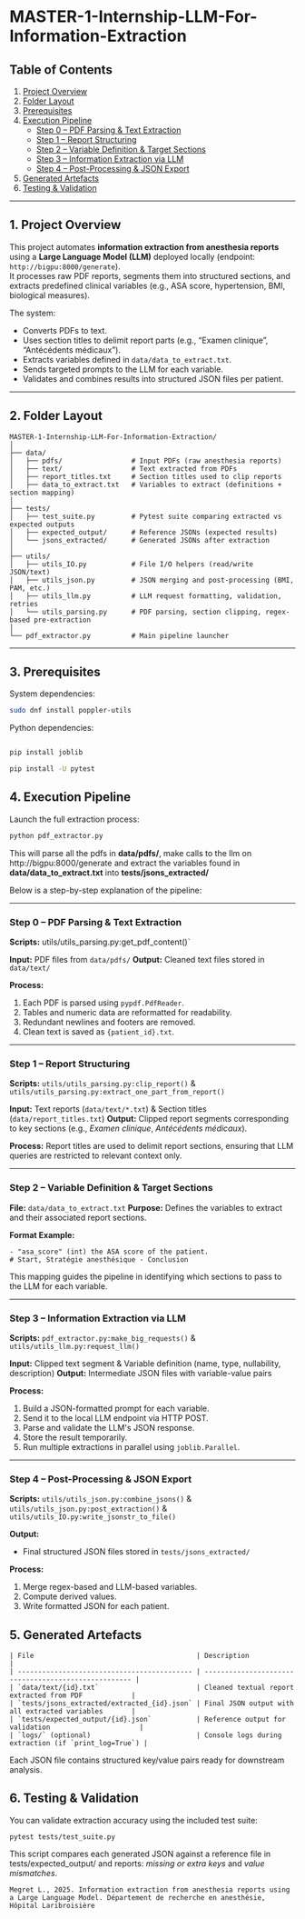# MASTER-1-Internship-LLM-For-Information-Extraction

## Table of Contents
1. [Project Overview](#overview)
2. [Folder Layout](#layout)
3. [Prerequisites](#prereq)
4. [Execution Pipeline](#pipeline)  
   - [Step 0 – PDF Parsing & Text Extraction](#step0)  
   - [Step 1 – Report Structuring](#step1)  
   - [Step 2 – Variable Definition & Target Sections](#step2)  
   - [Step 3 – Information Extraction via LLM](#step3)  
   - [Step 4 – Post-Processing & JSON Export](#step4)  
5. [Generated Artefacts](#artefacts)
6. [Testing & Validation](#tests)

---

<a name="overview"></a>
## 1. Project Overview

This project automates **information extraction from anesthesia reports** using a **Large Language Model (LLM)** deployed locally (endpoint: `http://bigpu:8000/generate`).  
It processes raw PDF reports, segments them into structured sections, and extracts predefined clinical variables (e.g., ASA score, hypertension, BMI, biological measures).  

The system:
- Converts PDFs to text.
- Uses section titles to delimit report parts (e.g., “Examen clinique”, “Antécédents médicaux”).
- Extracts variables defined in `data/data_to_extract.txt`.
- Sends targeted prompts to the LLM for each variable.
- Validates and combines results into structured JSON files per patient.

---

<a name="layout"></a>
## 2. Folder Layout

```
MASTER-1-Internship-LLM-For-Information-Extraction/
│
├── data/
│   ├── pdfs/                 # Input PDFs (raw anesthesia reports)
│   ├── text/                 # Text extracted from PDFs
│   ├── report_titles.txt     # Section titles used to clip reports
│   ├── data_to_extract.txt   # Variables to extract (definitions + section mapping)
│
├── tests/
│   ├── test_suite.py         # Pytest suite comparing extracted vs expected outputs
│   ├── expected_output/      # Reference JSONs (expected results)
│   └── jsons_extracted/      # Generated JSONs after extraction
│
├── utils/
│   ├── utils_IO.py           # File I/O helpers (read/write JSON/text)
│   ├── utils_json.py         # JSON merging and post-processing (BMI, PAM, etc.)
│   ├── utils_llm.py          # LLM request formatting, validation, retries
│   └── utils_parsing.py      # PDF parsing, section clipping, regex-based pre-extraction
│
└── pdf_extractor.py          # Main pipeline launcher
```

---

<a name="prereq"></a>
## 3. Prerequisites

System dependencies:
```bash
sudo dnf install poppler-utils
```


Python dependencies:

```sh

pip install joblib

pip install -U pytest
```

<a name="pipeline"></a>
## 4. Execution Pipeline

Launch the full extraction process:

```sh
python pdf_extractor.py
```

This will parse all the pdfs in **data/pdfs/**, make calls to the llm on http://bigpu:8000/generate and extract the variables found in **data/data_to_extract.txt** into **tests/jsons_extracted/**

Below is a step-by-step explanation of the pipeline:

---

### **Step 0 – PDF Parsing & Text Extraction**

**Scripts:** utils/utils_parsing.py:get_pdf_content()`

**Input:** PDF files from `data/pdfs/`
**Output:** Cleaned text files stored in `data/text/`

**Process:**
1. Each PDF is parsed using `pypdf.PdfReader`.
2. Tables and numeric data are reformatted for readability.
3. Redundant newlines and footers are removed.
4. Clean text is saved as `{patient_id}.txt`.

---

### **Step 1 – Report Structuring**

**Scripts:** `utils/utils_parsing.py:clip_report()` & `utils/utils_parsing.py:extract_one_part_from_report()`

**Input:** Text reports (`data/text/*.txt`) & Section titles (`data/report_titles.txt`)
**Output:** Clipped report segments corresponding to key sections (e.g., *Examen clinique*, *Antécédents médicaux*).

**Process:** Report titles are used to delimit report sections, ensuring that LLM queries are restricted to relevant context only.

---

### **Step 2 – Variable Definition & Target Sections**

**File:** `data/data_to_extract.txt`
**Purpose:** Defines the variables to extract and their associated report sections.

**Format Example:**
```text
- "asa_score" (int) the ASA score of the patient.
# Start, Stratégie anesthésique - Conclusion
```
This mapping guides the pipeline in identifying which sections to pass to the LLM for each variable.

---

### **Step 3 – Information Extraction via LLM**

**Scripts:** `pdf_extractor.py:make_big_requests()` & `utils/utils_llm.py:request_llm()`

**Input:** Clipped text segment & Variable definition (name, type, nullability, description)
**Output:** Intermediate JSON files with variable-value pairs

**Process:**
1. Build a JSON-formatted prompt for each variable.
2. Send it to the local LLM endpoint via HTTP POST.
3. Parse and validate the LLM's JSON response.
4. Store the result temporarily.
5. Run multiple extractions in parallel using `joblib.Parallel`.


---

### **Step 4 – Post-Processing & JSON Export**

**Scripts:** `utils/utils_json.py:combine_jsons()` & `utils/utils_json.py:post_extraction()` & `utils/utils_IO.py:write_jsonstr_to_file()`

**Output:**

* Final structured JSON files stored in `tests/jsons_extracted/`

**Process:**

1. Merge regex-based and LLM-based variables.
2. Compute derived values.
3. Write formatted JSON for each patient.


<a name="artefacts"></a>
## 5. Generated Artefacts
```
| File                                        | Description                                          |
| ------------------------------------------- | ---------------------------------------------------- |
| `data/text/{id}.txt`                        | Cleaned textual report extracted from PDF            |
| `tests/jsons_extracted/extracted_{id}.json` | Final JSON output with all extracted variables       |
| `tests/expected_output/{id}.json`           | Reference output for validation                      |
| `logs/` (optional)                          | Console logs during extraction (if `print_log=True`) |
```
Each JSON file contains structured key/value pairs ready for downstream analysis.

<a name="tests"></a>
## 6. Testing & Validation

You can validate extraction accuracy using the included test suite:
```
pytest tests/test_suite.py
```
This script compares each generated JSON against a reference file in tests/expected_output/ and reports: *missing or extra keys* and *value mismatches*.


```text
Megret L., 2025. Information extraction from anesthesia reports using a Large Language Model. Département de recherche en anesthésie, Hôpital Laribroisière
```
